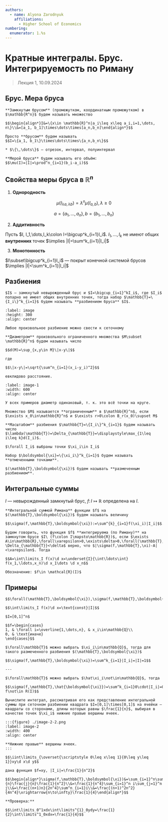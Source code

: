 ```yaml
---
authors:
  - name: Alyona Zarodnyuk
    affiliations:
      - Higher School of Economics
numbering:
  enumerator: 1.%s
---
```


# Кратные интегралы. Брус. Интегрируемость по Риману

> Лекция 1, 10.09.2024

## Брус. Мера бруса

```{prf:definition}
**Замкнутым брусом** (промежутком, координатным промежутком) в $\mathbb{R^n}$ будем называть множество 

$$\begin{align*}I&=\{x\in \mathbb{R}^n|a_i\leq x\leq a_i,i=1,\dots, n\}\\&=[a_1, b_1]\times\dots\times[a_n,b_n]\end{align*}$$
```

```{note} Замечание
Просто **брусом** будем называть
$$I=\{a_1, b_1\}\times\dots\times\{a_n,b_n\}$$

* $\{\,\dots\}$ — отрезок, интервал, полуинтервал
```

```{prf:definition}
**Мерой бруса** будем называть его объём: 
$$\mu(I)=|I|=\prod^n_{i=1}(b_i-a_i)$$
```

## Свойства меры бруса в $\mathbb{R}^n$

1. **Однородность** 

$$\mu(I_{\lambda a,\lambda b})=\lambda^n\mu(I_{a,b}),\lambda\geq0$$

$$a=\{a_1,\dots,a_n\}, b=\{b_1,\dots,b_n\}$$

2. **Аддитивность**

Пусть $I, I_1,\dots,I_k\colon I=\bigcup^k_{i=1}I_i$. $I_1,\dots,I_k$ не имеют общих **внутренних** точек $\implies |I|=\sum^k_{i=1}|I_i|$

3. **Монотонность**

$I\subset\bigcup^k_{i=1}I_i$ — покрыт конечной системой брусов $\implies |I|<\sum^k_{i=1}|I_i|$

## Разбиения

```{prf:definition}
$I$ — замкнутый невырожденный брус и $I=\bigcup_{i=1}^kI_i$, где $I_i$ попарно не имеет общих внутренних точек, тогда набор $\mathbb{T}=\{I_i\}^k_{i=1}$ будем называть **разбиением бруса** $I$.
```

```{figure} ./image-2-0.png
:label: image
:height: 300
:align: center

Любое произвольное разбиение можно свести к сеточному
```

```{prf:definition}
**Диаметром** произвольного ограниченного множества $M\subset \mathbb{R}^n$ будем называть число

$$d(M)=\sup_{x,y\in M}\|x-y\|$$

где

$$\|x-y\|=\sqrt{\sum^n_{i=1}(x_i-y_i)^2}$$

евклидово расстояние.
```

```{figure} ./image-2-1.png
:label: image-1
:width: 600 
:align: center

У всех примеров диаметр одинаковый, т. к. это всё точки на круге.
```

```{prf:definition}
Множество $M$ называется **ограниченным** в $\mathbb{R}^n$, если $\exists x_0\in\mathbb{R}^n$ и $\exists r>0\colon B_r(x_0)\supset M$
```

```{prf:definition}
**Масштабом** разбиения $\mathbb{T}=\{I_i\}^k_{i=1}$ будем называть число $\lambda(\mathbb{T})=\Delta_{\mathbb{T}}=\displaystyle\max_{1\leq i\leq k}d(I_i)$.
```

```{prf:definition}
$\forall I_i$ выбраны точки $\xi_i\in I_i$

Набор $\boldsymbol{\xi}=\{\xi_i\}^k_{i=1}$ будем называть **отмеченными точками**.
```

```{prf:definition}
$(\mathbb{T},\boldsymbol{\xi})$ будем называть **размеченным разбиением**.
```

## Интегральные суммы

$I$ — невырожденный замкнутый брус, $f\colon I\mapsto\mathbb{R}$ определена на $I$.

```{prf:definition}
**Интегральной суммой Римана** функции $f$ на $(\mathbb{T},\boldsymbol{\xi})$ будем называть величину 

$$\sigma(f,\mathbb{T},\boldsymbol{\xi}):=\sum^{k}_{i=1}f(\xi_i)|I_i|$$.
```

```{prf:definition}
Будем говорить, что функция $f$ **интегрируема (по Риману)** на замкнутом брусе $I\ (f\colon I\mapsto\mathbb{R})$, если $\exists A\in\mathbb{R},\forall\varepsilon>0,\exists\delta>0,\forall(\mathbb{T},\boldsymbol{\xi})\colon \Delta_{\mathbb{T}}<\delta$ верно, что $|\sigma(f,\mathbb{T},\xi)-A|<\varepsilon$. Тогда

$$A=\int\limits_I f(x)\d x=\underset{I}{\int\ldots\int} f(x_1,\ldots,x_n)\d x_1\dots \d x_n$$

Обозначение: $f\in \mathcal{R}(I)$
```

## Примеры

```{prf:example} $f=\text{const}$
$$\forall(\mathbb{T},\boldsymbol{\xi}),\sigma(f,\mathbb{T},\boldsymbol{\xi})=\sum^k_{i=1}\text{const}|I_i|=\text{const}|I|$$

$$\int\limits_I f(x)\d x=\text{const}|I|$$
```

```{prf:example} Неинтегрируемая функция
$I=[0,1]^n$

$$f=\begin{cases}
1, & \forall i=\overline{1,\dots,n}, & x_i\in\mathbb{Q}\\
0, & \text{иначе}
\end{cases}$$

$\forall\mathbb{T}$ можно выбрать $\xi_i\in\mathbb{Q}$, тогда для такого размеченного разбиения $(\mathbb{T},\boldsymbol{\xi})$

$$\sigma(f,\mathbb{T},\boldsymbol{\xi})=\sum^k_{i=1}|I_i|=|I|=1$$

---

$\forall\mathbb{T}$ можно выбрать $\hat\xi_i\not\in\mathbb{Q}$, тогда 

$$\sigma(f,\mathbb{T},\hat{\boldsymbol{\xi}})=\sum^k_{i=1}0\cdot|I_i|=0\implies f\not\in R(I)$$
```

```{prf:example}
Вычислите интеграл, рассматривая его как представление интегральной суммы при сеточном разбиении квадрата $I=[0,1]\times[0,1]$ на ячейки — квадраты со сторонами, длины которых равны $\frac{1}{n}$, выбирая в качестве точек $\xi_i$ нижние правые вершины ячеек.

:::{figure} ./image-2-2.png
:label: image-2
:width: 400 
:align: center

**Нижние правые** вершины ячеек.
:::

$$\iint\limits_{\overset{\scriptstyle 0\leq x\leq 1}{0\leq y\leq 1}}xy\d x\d y$$

дана функция $f=xy, |I_i|=\frac{1}{n^2}$

$$\begin{align*}\sigma(f,\mathbb{T},\boldsymbol{\xi})&=\sum_{i=1}^n\sum_{j=1}^n\frac{i}{n}\frac{j}{n}\frac{1}{n^2}\\&=\frac{1}{n^4}\sum_{i=1}^n i\sum_{j=1}^n j\\&=\frac{(n+1)n}{2n^4}\sum^n_{i=1}i\\&=\frac{(n+1)^2n^2}{4n^4}\xrightarrow{n\to\infty}\frac{1}{4}\end{align*}$$

**Проверка:**

$$\int\limits_0^1xdx\int\limits^{1}_0ydy=\frac{1}{2}\int\limits^1_0xdx=\frac{1}{4}$$

```
